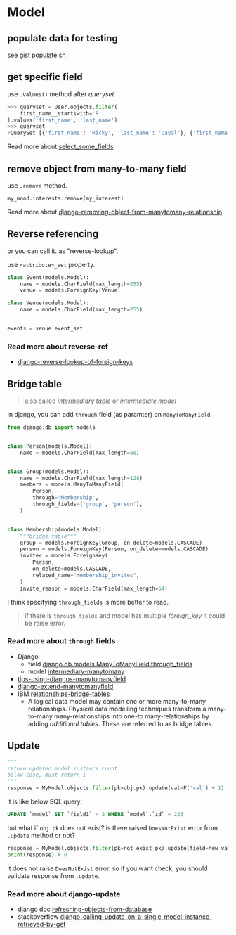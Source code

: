 # Model

## populate data for testing

see gist [populate.sh](https://gist.github.com/xoxwgys56/fd9fc9f5ac6d2e216956ec1a768433c8)

## get specific field

use `.values()` method after _queryset_

```python
>>> queryset = User.objects.filter(
    first_name__startswith='R'
).values('first_name', 'last_name')
>>> queryset
<QuerySet [{'first_name': 'Ricky', 'last_name': 'Dayal'}, {'first_name': 'Ritesh', 'last_name': 'Deshmukh'}]
```

Read more about [select_some_fields](https://books.agiliq.com/projects/django-orm-cookbook/en/latest/select_some_fields.html)

## remove object from many-to-many field

use `.remove` method.

```python
my_mood.interests.remove(my_interest)
```

Read more about [django-removing-object-from-manytomany-relationship](https://stackoverflow.com/questions/6333068/django-removing-object-from-manytomany-relationship)


## Reverse referencing

or you can call it. as "reverse-lookup".  

use `<attribute>_set` property.

```python
class Event(models.Model):
    name = models.CharField(max_length=255)
    venue = models.ForeignKey(Venue)

class Venue(models.Model):
    name = models.CharField(max_length=255)


events = venue.event_set
```

### Read more about reverse-ref

- [django-reverse-lookup-of-foreign-keys](https://stackoverflow.com/questions/15306897/django-reverse-lookup-of-foreign-keys)

## Bridge table

> also called *intermediary table* or *intermediate model*

In django, you can add `through` field (as paramter) on `ManyToManyField`.  

```python
from django.db import models


class Person(models.Model):
    name = models.CharField(max_length=50)


class Group(models.Model):
    name = models.CharField(max_length=128)
    members = models.ManyToManyField(
        Person,
        through='Membership',
        through_fields=('group', 'person'),
    )


class Membership(models.Model):
    """bridge table"""
    group = models.ForeignKey(Group, on_delete=models.CASCADE)
    person = models.ForeignKey(Person, on_delete=models.CASCADE)
    inviter = models.ForeignKey(
        Person,
        on_delete=models.CASCADE,
        related_name="membership_invites",
    )
    invite_reason = models.CharField(max_length=64)
```

I think specifying `through_fields` is more better to read.  

>if there is `through_fields` and model has multiple *foreign_key* it could be raise error.

### Read more about `through` fields

- Django
  - field [django.db.models.ManyToManyField.through_fields](https://docs.djangoproject.com/en/4.0/ref/models/fields/#django.db.models.ManyToManyField.through_fields)
  - model [intermediary-manytomany](https://docs.djangoproject.com/en/4.0/topics/db/models/#intermediary-manytomany)
- [tips-using-djangos-manytomanyfield](https://www.revsys.com/tidbits/tips-using-djangos-manytomanyfield/)
- [django-extend-manytomanyfield](https://lee-seul.github.io/django/2019/02/21/django-extend-manytomanyfield.html)
- IBM [relationships-bridge-tables](https://www.ibm.com/docs/en/cognos-analytics/11.1.0?topic=relationships-bridge-tables)
  - A logical data model may contain one or more many-to-many relationships. Physical data modelling techniques transform a many-to-many many-relationships into one-to many-relationships by adding *additional tables*. These are referred to as bridge tables.

## Update

```python
"""
return updated model instance count
below case, must return 1
"""
response = MyModel.objects.filter(pk=obj.pk).update(val=F('val') + 1)
```

it is like below SQL query:

```sql
UPDATE `model` SET `field1` = 2 WHERE `model`.`id` = 223
```

but what if `obj.pk` does not exist? is there raised `DoesNotExist` error from `.update` method or not?

```python
response = MyModel.objects.filter(pk=not_exist_pk).update(field=new_value)
print(response) # 0
```

it does not raise `DoesNotExist` error. so if you want check, you should validate response from `.update`.

### Read more about django-update

- django doc [refreshing-objects-from-database](https://docs.djangoproject.com/en/4.0/ref/models/instances/#refreshing-objects-from-database)
- stackoverflow [django-calling-update-on-a-single-model-instance-retrieved-by-get](https://stackoverflow.com/a/30353795/11082758)
